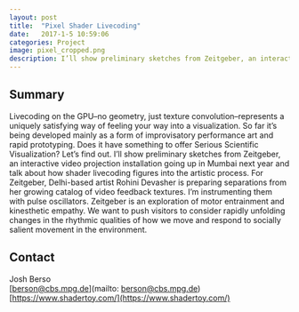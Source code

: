 ```yaml
---
layout: post
title:  "Pixel Shader Livecoding"
date:   2017-1-5 10:59:06
categories: Project
image: pixel_cropped.png
description: I’ll show preliminary sketches from Zeitgeber, an interactive video projection installation going up in Mumbai next year and talk about how shader livecoding figures into the artistic process.
---
```

## Summary
Livecoding on the GPU–no geometry, just texture convolution–represents a uniquely satisfying way of feeling your way into a visualization. So far it’s being developed mainly as a form of improvisatory performance art and rapid prototyping. Does it have something to offer Serious Scientific Visualization? Let’s find out. I’ll show preliminary sketches from Zeitgeber, an interactive video projection installation going up in Mumbai next year and talk about how shader livecoding figures into the artistic process. For Zeitgeber, Delhi-based artist Rohini Devasher is preparing separations from her growing catalog of video feedback textures. I’m instrumenting them with pulse oscillators. Zeitgeber is an exploration of motor entrainment and kinesthetic empathy. We want to push visitors to consider rapidly unfolding changes in the rhythmic qualities of how we move and respond to socially salient movement in the environment.


## Contact  
Josh Berso  
[berson@cbs.mpg.de](mailto: berson@cbs.mpg.de)  
[https://www.shadertoy.com/](https://www.shadertoy.com/)  
